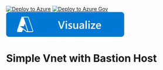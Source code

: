 [![Deploy to Azure](https://aka.ms/deploytoazurebutton)](https://portal.azure.com/#create/Microsoft.Template/uri/https%3A%2F%2Fraw.githubusercontent.com%2Fjameswassinger%2FAzure%2Fmain%2FTemplates%2Fsimple-vnet-with-bastion-host%2Ftemplate.json)
[![Deploy to Azure Gov](https://aka.ms/deploytoazuregovbutton)](https://portal.azure.us/#create/Microsoft.Template/uri/https%3A%2F%2Fraw.githubusercontent.com%2Fjameswassinger%2FAzure%2Fmain%2FTemplates%2Fsimple-vnet-with-bastion-host%2Ftemplate.json)
[![Visualize](https://github.com/jameswassinger/Azure/blob/main/Images/visualizebutton.svg?sanitize=true)](http://armviz.io/#/?load=https%3A%2F%2Fraw.githubusercontent.com%2Fjameswassinger%2FAzure%2Fmain%2FTemplates%2Fsimple-vnet-with-bastion-host%2Ftemplate.json)

# Simple Vnet with Bastion Host
